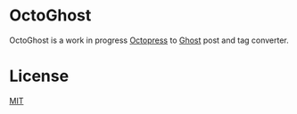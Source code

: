 # OctoGhost

OctoGhost is a work in progress [Octopress](http://octopress.org/) to [Ghost](https://ghost.org/) post and tag converter.

# License
[MIT](http://jbrooksuk.mit-license.org)